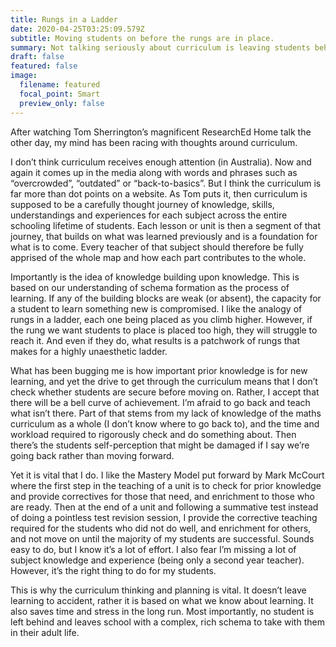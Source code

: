 ```yaml
---
title: Rungs in a Ladder
date: 2020-04-25T03:25:09.579Z
subtitle: Moving students on before the rungs are in place.
summary: Not talking seriously about curriculum is leaving students behind.
draft: false
featured: false
image:
  filename: featured
  focal_point: Smart
  preview_only: false
---
```

After watching Tom Sherrington’s magnificent ResearchEd Home talk the other day, my mind has been racing with thoughts around curriculum.

I don’t think curriculum receives enough attention (in Australia). Now and again it comes up in the media along with words and phrases such as “overcrowded”, “outdated” or “back-to-basics”. But I think the curriculum is far more than dot points on a website. As Tom puts it, then curriculum is supposed to be a carefully thought journey of knowledge, skills, understandings and experiences for each subject across the entire schooling lifetime of students. Each lesson or unit is then a segment of that journey, that builds on what was learned previously and is a foundation for what is to come. Every teacher of that subject should therefore be fully apprised of the whole map and how each part contributes to the whole.

Importantly is the idea of knowledge building upon knowledge. This is based on our understanding of schema formation as the process of learning. If any of the building blocks are weak (or absent), the capacity for a student to learn something new is compromised. I like the analogy of rungs in a ladder, each one being placed as you climb higher. However, if the rung we want students to place is placed too high, they will struggle to reach it. And even if they do, what results is a patchwork of rungs that makes for a highly unaesthetic ladder.

What has been bugging me is how important prior knowledge is for new learning, and yet the drive to get through the curriculum means that I don’t check whether students are secure before moving on. Rather, I accept that there will be a bell curve of achievement. I’m afraid to go back and teach what isn’t there. Part of that stems from my lack of knowledge of the maths curriculum as a whole (I don’t know where to go back to), and the time and workload required to rigorously check and do something about. Then there’s the students self-perception that might be damaged if I say we’re going back rather than moving forward.

Yet it is vital that I do. I like the Mastery Model put forward by Mark McCourt where the first step in the teaching of a unit is to check for prior knowledge and provide correctives for those that need, and enrichment to those who are ready. Then at the end of a unit and following a summative test instead of doing a pointless test revision session, I provide the corrective teaching required for the students who did not do well, and enrichment for others, and not move on until the majority of my students are successful. Sounds easy to do, but I know it’s a lot of effort. I also fear I’m missing a lot of subject knowledge and experience (being only a second year teacher). However, it’s the right thing to do for my students.

This is why the curriculum thinking and planning is vital. It doesn’t leave learning to accident, rather it is based on what we know about learning. It also saves time and stress in the long run. Most importantly, no student is left behind and leaves school with a complex, rich schema to take with them in their adult life.
